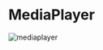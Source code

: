 # MediaPlayer

![mediaplayer](https://user-images.githubusercontent.com/74176040/221463074-1ff3b22f-f4f4-464a-ac22-8f6fecc61860.jpg)
